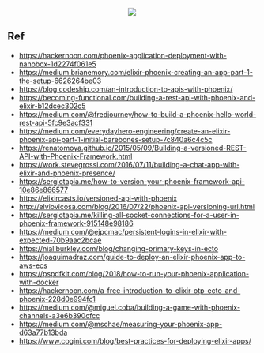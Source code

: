 <p align="center">
  <img src="https://raw.githubusercontent.com/phoenixframework/phoenix/master/priv/static/phoenix.png">
</p>

## Ref

- https://hackernoon.com/phoenix-application-deployment-with-nanobox-1d2274f061e5
- https://medium.brianemory.com/elixir-phoenix-creating-an-app-part-1-the-setup-6626264be03
- https://blog.codeship.com/an-introduction-to-apis-with-phoenix/
- https://becoming-functional.com/building-a-rest-api-with-phoenix-and-elixir-b12dcec302c5
- https://medium.com/@fredjourney/how-to-build-a-phoenix-hello-world-rest-api-5fc9e3acf331
- https://medium.com/everydayhero-engineering/create-an-elixir-phoenix-api-part-1-initial-barebones-setup-7c840a6c4c5c
- https://renatomoya.github.io/2015/05/09/Building-a-versioned-REST-API-with-Phoenix-Framework.html
- https://work.stevegrossi.com/2016/07/11/building-a-chat-app-with-elixir-and-phoenix-presence/
- https://sergiotapia.me/how-to-version-your-phoenix-framework-api-10e86e866577
- https://elixircasts.io/versioned-api-with-phoenix
- http://elviovicosa.com/blog/2016/07/22/phoenix-api-versioning-url.html
- https://sergiotapia.me/killing-all-socket-connections-for-a-user-in-phoenix-framework-915148e98186
- https://medium.com/@ejpcmac/persistent-logins-in-elixir-with-expected-70b9aac2bcae
- https://niallburkley.com/blog/changing-primary-keys-in-ecto
- https://joaquimadraz.com/guide-to-deploy-an-elixir-phoenix-app-to-aws-ecs
- https://pspdfkit.com/blog/2018/how-to-run-your-phoenix-application-with-docker
- https://hackernoon.com/a-free-introduction-to-elixir-otp-ecto-and-phoenix-228d0e994fc1
- https://medium.com/@miguel.coba/building-a-game-with-phoenix-channels-a3e6b390cfcc
- https://medium.com/@mschae/measuring-your-phoenix-app-d63a77b13bda
- https://www.cogini.com/blog/best-practices-for-deploying-elixir-apps/

